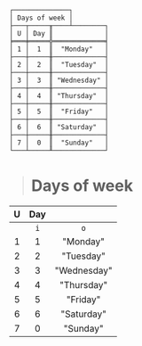 ```text
┌──────────────┐
│ Days of week │
├───┬─────╥────┴────────┐
│ U │ Day ║             │
╞═══╪═════╬═════════════╡
│ 1 │  1  ║  "Monday"   │
├───┼─────╫─────────────┤
│ 2 │  2  ║  "Tuesday"  │
├───┼─────╫─────────────┤
│ 3 │  3  ║ "Wednesday" │
├───┼─────╫─────────────┤
│ 4 │  4  ║ "Thursday"  │
├───┼─────╫─────────────┤
│ 5 │  5  ║  "Friday"   │
├───┼─────╫─────────────┤
│ 6 │  6  ║ "Saturday"  │
├───┼─────╫─────────────┤
│ 7 │  0  ║  "Sunday"   │
└───┴─────╨─────────────┘
```

> # Days of week

| U | Day |             |
|:-:|:---:|:-----------:|
|   | `i` |     `o`     |
| 1 |  1  |  "Monday"   |
| 2 |  2  |  "Tuesday"  |
| 3 |  3  | "Wednesday" |
| 4 |  4  | "Thursday"  |
| 5 |  5  |  "Friday"   |
| 6 |  6  | "Saturday"  |
| 7 |  0  |  "Sunday"   | 
